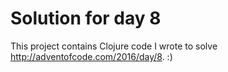 # Solution for day 8

This project contains Clojure code I wrote to solve http://adventofcode.com/2016/day/8. :)

